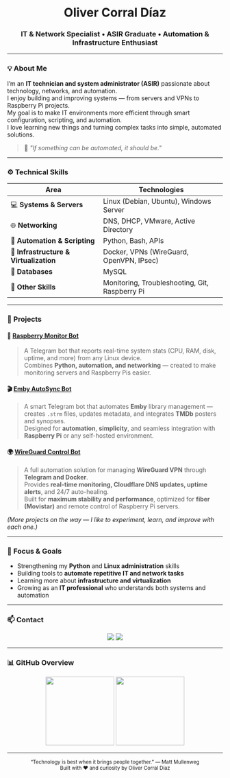 <h1 align="center">Oliver Corral Díaz</h1>
<h3 align="center">IT & Network Specialist • ASIR Graduate • Automation & Infrastructure Enthusiast</h3>

---

### 💡 About Me

I’m an **IT technician and system administrator (ASIR)** passionate about technology, networks, and automation.  
I enjoy building and improving systems — from servers and VPNs to Raspberry Pi projects.  
My goal is to make IT environments more efficient through smart configuration, scripting, and automation.  
I love learning new things and turning complex tasks into simple, automated solutions.

> 💭 *"If something can be automated, it should be."*

---

### ⚙️ Technical Skills

| Area | Technologies |
|------|---------------|
| 💻 **Systems & Servers** | Linux (Debian, Ubuntu), Windows Server |
| 🌐 **Networking** | DNS, DHCP, VMware, Active Directory |
| 🧰 **Automation & Scripting** | Python, Bash, APIs |
| 🧩 **Infrastructure & Virtualization** | Docker, VPNs (WireGuard, OpenVPN, IPsec) |
| 💾 **Databases** | MySQL |
| 🧠 **Other Skills** | Monitoring, Troubleshooting, Git, Raspberry Pi |

---

### 🚀 Projects

#### 🧠 [Raspberry Monitor Bot](https://github.com/oliivercdiaz/raspberry-monitor-bot)
> A Telegram bot that reports real-time system stats (CPU, RAM, disk, uptime, and more) from any Linux device.  
> Combines **Python, automation, and networking** — created to make monitoring servers and Raspberry Pis easier.

#### 🎬 [Emby AutoSync Bot](https://github.com/oliivercdiaz/emby-autosync-bot)
> A smart Telegram bot that automates **Emby** library management —  
> creates `.strm` files, updates metadata, and integrates **TMDb** posters and synopses.  
> Designed for **automation**, **simplicity**, and seamless integration with **Raspberry Pi** or any self-hosted environment.

#### 🌍 [WireGuard Control Bot](https://github.com/oliivercdiaz/WireGuardControlBot)
> A full automation solution for managing **WireGuard VPN** through **Telegram and Docker**.  
> Provides **real-time monitoring, Cloudflare DNS updates, uptime alerts**, and 24/7 auto-healing.  
> Built for **maximum stability and performance**, optimized for **fiber (Movistar)** and remote control of Raspberry Pi servers.

*(More projects on the way — I like to experiment, learn, and improve with each one.)*

---

### 🧭 Focus & Goals

- Strengthening my **Python** and **Linux administration** skills  
- Building tools to **automate repetitive IT and network tasks**  
- Learning more about **infrastructure and virtualization**  
- Growing as an **IT professional** who understands both systems and automation  

---

### 📫 Contact

<p align="center">
  <a href="mailto:9olivercdiaz8@gmail.com"><img src="https://img.shields.io/badge/Email-9olivercdiaz8%40gmail.com-blue?style=for-the-badge&logo=gmail&logoColor=white"/></a>
  <a href="https://www.linkedin.com/in/oliver-corral"><img src="https://img.shields.io/badge/LinkedIn-Oliver%20Corral%20Díaz-0A66C2?style=for-the-badge&logo=linkedin&logoColor=white"/></a>
</p>

---

### 📊 GitHub Overview

<p align="center">
  <img src="https://github-readme-stats.vercel.app/api?username=oliivercdiaz&show_icons=true&theme=transparent&hide_border=true&title_color=58A6FF&text_color=ADBAC7" height="160">
  <img src="https://github-readme-streak-stats.herokuapp.com/?user=oliivercdiaz&theme=transparent&hide_border=true&ring=58A6FF&fire=58A6FF&currStreakLabel=58A6FF" height="160">
</p>

---

<p align="center">
  <sub>“Technology is best when it brings people together.” — Matt Mullenweg</sub><br>
  <sub>Built with ❤️ and curiosity by Oliver Corral Díaz</sub>
</p>
